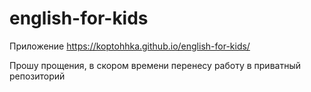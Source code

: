# english-for-kids


Приложение https://koptohhka.github.io/english-for-kids/

Прошу прощения, в скором времени перенесу работу в приватный репозиторий

